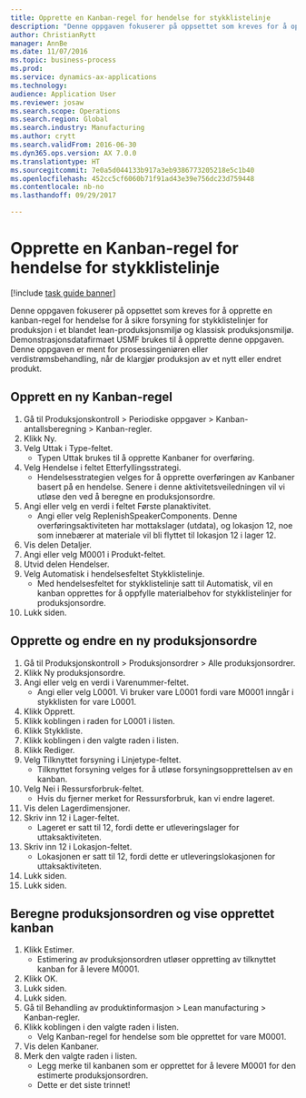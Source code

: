 ```yaml
--- 
title: Opprette en Kanban-regel for hendelse for stykklistelinje
description: "Denne oppgaven fokuserer på oppsettet som kreves for å opprette en kanban-regel for hendelse for å sikre forsyning for stykklistelinjer for produksjon i et blandet lean-produksjonsmiljø og klassisk produksjonsmiljø."
author: ChristianRytt
manager: AnnBe
ms.date: 11/07/2016
ms.topic: business-process
ms.prod: 
ms.service: dynamics-ax-applications
ms.technology: 
audience: Application User
ms.reviewer: josaw
ms.search.scope: Operations
ms.search.region: Global
ms.search.industry: Manufacturing
ms.author: crytt
ms.search.validFrom: 2016-06-30
ms.dyn365.ops.version: AX 7.0.0
ms.translationtype: HT
ms.sourcegitcommit: 7e0a5d044133b917a3eb9386773205218e5c1b40
ms.openlocfilehash: 452cc5cf6060b71f91ad43e39e756dc23d759448
ms.contentlocale: nb-no
ms.lasthandoff: 09/29/2017

---
```

# <a name="create-a-bom-line-event-kanban-rule"></a>Opprette en Kanban-regel for hendelse for stykklistelinje

[!include [task guide banner](../../includes/task-guide-banner.md)]

Denne oppgaven fokuserer på oppsettet som kreves for å opprette en kanban-regel for hendelse for å sikre forsyning for stykklistelinjer for produksjon i et blandet lean-produksjonsmiljø og klassisk produksjonsmiljø. Demonstrasjonsdatafirmaet USMF brukes til å opprette denne oppgaven. Denne oppgaven er ment for prosessingeniøren eller verdistrømsbehandling, når de klargjør produksjon av et nytt eller endret produkt.


## <a name="create-a-new-kanban-rule"></a>Opprett en ny Kanban-regel
1. Gå til Produksjonskontroll > Periodiske oppgaver > Kanban-antallsberegning > Kanban-regler.
2. Klikk Ny.
3. Velg Uttak i Type-feltet.
    * Typen Uttak brukes til å opprette Kanbaner for overføring.  
4. Velg Hendelse i feltet Etterfyllingsstrategi.
    * Hendelsesstrategien velges for å opprette overføringen av Kanbaner basert på en hendelse. Senere i denne aktivitetsveiledningen vil vi utløse den ved å beregne en produksjonsordre.  
5. Angi eller velg en verdi i feltet Første planaktivitet.
    * Angi eller velg ReplenishSpeakerComponents. Denne overføringsaktiviteten har mottakslager (utdata), og lokasjon 12, noe som innebærer at materiale vil bli flyttet til lokasjon 12 i lager 12.  
6. Vis delen Detaljer.
7. Angi eller velg M0001 i Produkt-feltet.
8. Utvid delen Hendelser.
9. Velg Automatisk i hendelsesfeltet Stykklistelinje.
    * Med hendelsesfeltet for stykklistelinje satt til Automatisk, vil en kanban opprettes for å oppfylle materialbehov for stykklistelinjer for produksjonsordre.  
10. Lukk siden.

## <a name="create-and-modify-a-new-production-order"></a>Opprette og endre en ny produksjonsordre
1. Gå til Produksjonskontroll > Produksjonsordrer > Alle produksjonsordrer.
2. Klikk Ny produksjonsordre.
3. Angi eller velg en verdi i Varenummer-feltet.
    * Angi eller velg L0001. Vi bruker vare L0001 fordi vare M0001 inngår i stykklisten for vare L0001.  
4. Klikk Opprett.
5. Klikk koblingen i raden for L0001 i listen.
6. Klikk Stykkliste.
7. Klikk koblingen i den valgte raden i listen.
8. Klikk Rediger.
9. Velg Tilknyttet forsyning i Linjetype-feltet.
    * Tilknyttet forsyning velges for å utløse forsyningsopprettelsen av en kanban.  
10. Velg Nei i Ressursforbruk-feltet.
    * Hvis du fjerner merket for Ressursforbruk, kan vi endre lageret.  
11. Vis delen Lagerdimensjoner.
12. Skriv inn 12 i Lager-feltet.
    * Lageret er satt til 12, fordi dette er utleveringslager for uttaksaktiviteten.  
13. Skriv inn 12 i Lokasjon-feltet.
    * Lokasjonen er satt til 12, fordi dette er utleveringslokasjonen for uttaksaktiviteten.  
14. Lukk siden.
15. Lukk siden.

## <a name="estimate-the-production-order-and-view-the-kanban-created"></a>Beregne produksjonsordren og vise opprettet kanban
1. Klikk Estimer.
    * Estimering av produksjonsordren utløser oppretting av tilknyttet kanban for å levere M0001.  
2. Klikk OK.
3. Lukk siden.
4. Lukk siden.
5. Gå til Behandling av produktinformasjon > Lean manufacturing > Kanban-regler.
6. Klikk koblingen i den valgte raden i listen.
    * Velg Kanban-regel for hendelse som ble opprettet for vare M0001.  
7. Vis delen Kanbaner.
8. Merk den valgte raden i listen.
    * Legg merke til kanbanen som er opprettet for å levere M0001 for den estimerte produksjonsordren.  
    * Dette er det siste trinnet!  


